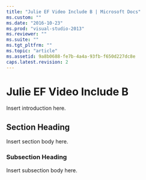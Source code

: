```yaml
---
title: "Julie EF Video Include B | Microsoft Docs"
ms.custom: ""
ms.date: "2016-10-23"
ms.prod: "visual-studio-2013"
ms.reviewer: ""
ms.suite: ""
ms.tgt_pltfrm: ""
ms.topic: "article"
ms.assetid: 9a8b0688-fe7b-4a4a-93fb-f650d227dc8e
caps.latest.revision: 2
---
```

# Julie EF Video Include B
Insert introduction here.  
  
## Section Heading  
 Insert section body here.  
  
### Subsection Heading  
 Insert subsection body here.